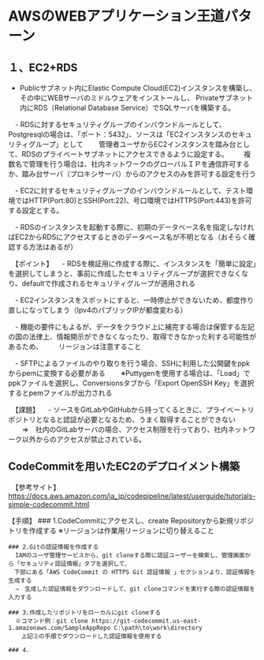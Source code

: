 # AWSのWEBアプリケーション王道パターン
## １、EC2+RDS
  - Publicサブネット内にElastic Compute Cloud(EC2)インスタンスを構築し、その中にWEBサーバのミドルウェアをインストールし、
    Privateサブネット内にRDS（Relational Database Service）でSQLサーバを構築する。
    
　- RDSに対するセキュリティグループのインバウンドルールとして、Postgresqlの場合は、「ポート：5432」、ソースは「EC2インスタンスのセキュリティグループ」として
　　管理者ユーザからEC2インスタンスを踏み台として、RDSのプライベートサブネットにアクセスできるように設定する。
　　複数名で管理を行う場合は、社内ネットワークのグローバルＩＰを通信許可するか、踏み台サーバ（プロキシサーバ）からのアクセスのみを許可する設定を行う
  
　- EC2に対するセキュリティグループのインバウンドルールとして、テスト環境ではHTTP(Port:80)とSSH(Port:22)、号口環境ではHTTPS(Port:443)を許可する設定とする。
 
　- RDSのインスタンスを起動する際に、初期のデータベース名を指定しなければEC2からRDSにアクセスするときのデータベース名が不明となる（おそらく確認する方法はあるが）
 
　【ポイント】
　- RDSを検証用に作成する際に、インスタンスを「簡単に設定」を選択してしまうと、事前に作成したセキュリティグループが選択できなくなり、defaultで作成されるセキュリティグループが適用される
 
　- EC2インスタンスをスポットにすると、一時停止ができないため、都度作り直しになってしまう（Ipv4のパブリックIPが都度変わる）
 
　- 機能の要件にもよるが、データをクラウド上に補完する場合は保管する左記の国の法律上、情報開示ができなくなったり、取得できなかった利する可能性があるため、
　　リージョンは注意すること
  
　- SFTPによるファイルのやり取りを行う場合、SSHに利用した公開鍵をppkからpemに変換する必要がある
　　※Puttygenを使用する場合は、「Load」でppkファイルを選択し、Conversionsタブから「Export OpenSSH Key」を選択するとpemファイルが出力される
  
　【課題】
　- ソースをGitLabやGitHubから持ってくるときに、プライベートリポジトリとなると認証が必要となるため、うまく取得することができない
　　⇒　社内のGitLabサーバの場合、アクセス制限を行っており、社内ネットワーク以外からのアクセスが禁止されている。

## CodeCommitを用いたEC2のデプロイメント構築
　【参考サイト】
    https://docs.aws.amazon.com/ja_jp/codepipeline/latest/userguide/tutorials-simple-codecommit.html
    
  【手順】
    ### 1.CodeCommitにアクセスし、create Repositoryから新規リポジトリを作成する
      ※リージョンは作業用リージョンに切り替えること
      
    ### 2.Gitの認証情報を作成する
      IAMのユーザ管理サービスから、git cloneする際に認証ユーザーを検索し、管理画面から「セキュリティ認証情報」タブを選択して、
    　下部にある「AWS CodeCommit の HTTPS Git 認証情報 」セクションより、認証情報を生成する
      ⇒　生成した認証情報をダウンロードして、git cloneコマンドを実行する際の認証情報を入力する
      
    ### 3.作成したリポジトリをローカルにgit cloneする
      ※コマンド例：git clone https://git-codecommit.us-east-1.amazonaws.com/SampleAppRepo C:\path\to\work\directory
      　上記②の手順でダウンロードした認証情報を使用する
      
    ### 4.
